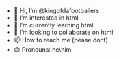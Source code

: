 - 👋 Hi, I’m @kingofdafootballers
- 👀 I’m interested in html
- 🌱 I’m currently learning html
- 💞️ I’m looking to collaborate on html
- 📫 How to reach me (pease dont)
- 😄 Pronouns: he\him
  


<!---
kingofdafootballers/kingofdafootballers is a ✨ special ✨ repository because its `README.md` (this file) appears on your GitHub profile.
You can click the Preview link to take a look at your changes.
--->
